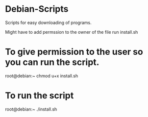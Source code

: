 # Debian-Scripts
Scripts for easy downloading of programs.

Might have to add permssion to the owner of the file run install.sh

# To give permission to the user so you can run the script.
root@debian:~ chmod u+x install.sh

# To run the script
root@debian:~ ./install.sh

